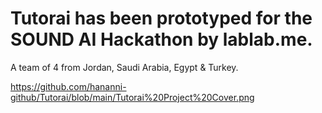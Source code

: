 # Tutorai has been prototyped for the SOUND AI Hackathon by lablab.me.
A team of 4 from Jordan, Saudi Arabia, Egypt & Turkey.

https://github.com/hananni-github/Tutorai/blob/main/Tutorai%20Project%20Cover.png
